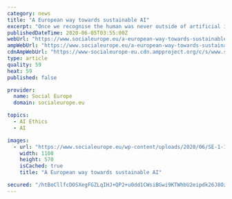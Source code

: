 ```yaml
---
category: news
title: "A European way towards sustainable AI"
excerpt: "Once we recognise the human was never outside of artificial intelligence, we can use it to help create a digital society for the common good."
publishedDateTime: 2020-06-05T03:55:00Z
webUrl: "https://www.socialeurope.eu/a-european-way-towards-sustainable-ai"
ampWebUrl: "https://www.socialeurope.eu/a-european-way-towards-sustainable-ai/amp"
cdnAmpWebUrl: "https://www-socialeurope-eu.cdn.ampproject.org/c/s/www.socialeurope.eu/a-european-way-towards-sustainable-ai/amp"
type: article
quality: 59
heat: 59
published: false

provider:
  name: Social Europe
  domain: socialeurope.eu

topics:
  - AI Ethics
  - AI

images:
  - url: "https://www.socialeurope.eu/wp-content/uploads/2020/06/SE-1-1.jpg"
    width: 1108
    height: 570
    isCached: true
    title: "A European way towards sustainable AI"

secured: "/htBoCllfcDOSXegFGZLqIHJ+QP2+u0dd1CWsiBGwi9KTWhbU2eipdk26J8OzBPVKNbY1QfP71+4Gp2yH0HeseFkfVvr7/aYnleEf5oPo9oWihG0jsb1tXdMOqds2WwTWymVhgvLebfj0v1Wiuv48FllzS6cyk57tvG5WVNjFmQJqWlPbpQ+TUfVrI1tnGEHnntDavKF1If/r3SUdXi/TJ8XN3ykvA36WSIYoa2RasWRyvG2JRg1hljpAkfiAMUOGaM2USpwQolRcBwCbq3FuUQiyvsRPfngAwTTWgt1jxxuPBmK/jw7eAnWZkQKQYp8aNfD1NjUfLgZmOWOUGQt9LiQ930tHVy1wboO5HY+fi5sowEkHnEQ7t41Guwvc/NiAsd2wNdxVSgv1fEX+8RAcx7fDBtPhEircsM2GB9F3QNHSq9TyNzU5WcfpkcHXfUq77a4rtX7DKDw2QuE6KcbwLh0rrRZlcoAICpzcV+a4SQ=;EkK7wVHGy4J0ngZL838JBQ=="
---
```


